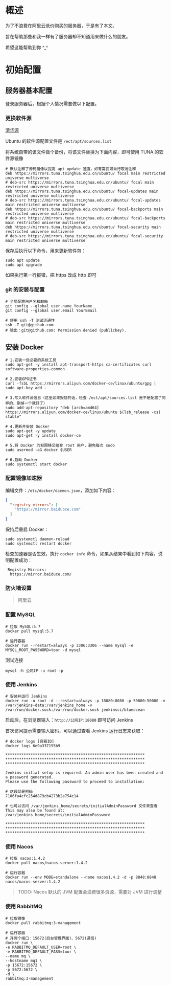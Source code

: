 # 概述

为了不浪费在阿里云低价购买的服务器，于是有了本文。

旨在帮助那些和我一样有了服务器却不知道用来做什么的朋友。

希望这能帮助到你 ^_^

# 初始配置

## 服务器基本配置

登录服务器后，根据个人情况需要做以下配置。

### 更换软件源

[清华源](https://mirrors.tuna.tsinghua.edu.cn/help/ubuntu/)

Ubuntu 的软件源配置文件是 ```/ect/apt/sources.list```

将系统自带的该文件做个备份，将该文件替换为下面内容，即可使用 TUNA 的软件源镜像

```shell
# 默认注释了源码镜像以提高 apt update 速度，如有需要可自行取消注释
deb https://mirrors.tuna.tsinghua.edu.cn/ubuntu/ focal main restricted universe multiverse
# deb-src https://mirrors.tuna.tsinghua.edu.cn/ubuntu/ focal main restricted universe multiverse
deb https://mirrors.tuna.tsinghua.edu.cn/ubuntu/ focal-updates main restricted universe multiverse
# deb-src https://mirrors.tuna.tsinghua.edu.cn/ubuntu/ focal-updates main restricted universe multiverse
deb https://mirrors.tuna.tsinghua.edu.cn/ubuntu/ focal-backports main restricted universe multiverse
# deb-src https://mirrors.tuna.tsinghua.edu.cn/ubuntu/ focal-backports main restricted universe multiverse
deb https://mirrors.tuna.tsinghua.edu.cn/ubuntu/ focal-security main restricted universe multiverse
# deb-src https://mirrors.tuna.tsinghua.edu.cn/ubuntu/ focal-security main restricted universe multiverse
```
保存后执行以下命令，用来更新软件包：

 ```shell
 sudo apt update
 sudo apt upgrade
 ```

如果执行第一行报错，把 https 改成 http 即可

### git 的安装与配置

```shell
# 全局配置用户名和邮箱
git config --global user.name YourName
git config --global user.email YourEmail

# 使用 ssh -T 测试连通性
ssh -T git@github.com
# 输出：git@github.com: Permission denied (publickey).
```

## 安装 Docker

```shell
# 1.安装一些必要的系统工具
sudo apt-get -y install apt-transport-https ca-certificates curl software-properties-common

# 2.安装GPG证书
curl -fsSL https://mirrors.aliyun.com/docker-ce/linux/ubuntu/gpg | sudo apt-key add -

# 3.写入软件源信息（这里如果报错的话，检查 /ect/apt/sources.list 是不是配置了同样的，删掉一个就好了）
sudo add-apt-repository "deb [arch=amd64] https://mirrors.aliyun.com/docker-ce/linux/ubuntu $(lsb_release -cs) stable"

# 4.更新并安装 Docker
sudo apt-get -y update
sudo apt-get -y install docker-ce

# 5.将 Docker 的权限移交给非 root 用户，避免每次 sudo
sudo usermod -aG docker $USER

# 6.启动 Docker
sudo systemctl start docker
```

### 配置镜像加速器

编辑文件：```/etc/docker/daemon.json```，添加如下内容：

```json
{
  "registry-mirrors": [
    "https://mirror.baidubce.com"
  ]
}
```

保持后重启 Docker：

  ```shell
  sudo systemctl daemon-reload
  sudo systemctl restart docker
  ```

检查加速器是否生效，执行 ```docker info``` 命令，如果从结果中看到如下内容，说明配置成功：

```
 Registry Mirrors:
  https://mirror.baiduce.com/
```

### 防火墙设置

> 阿里云

### 配置 MySQL

```shell
# 拉取 MySQL:5.7
docker pull mysql:5.7

# 运行容器
docker run --restart=always -p 3306:3306 --name mysql -e MYSQL_ROOT_PASSWORD=toor -d mysql
```

测试连接

```shell
mysql -h 公网IP -u root -p
```

### 使用 Jenkins

```shell
# 安装并运行 Jenkins
docker run -u root -d --restart=always -p 18080:8080 -p 50000:50000 -v /var/jenkins-data:/var/jenkins_home -v /var/run/docker.sock:/var/run/docker.sock jenkinsci/blueocean
```

启动后，在浏览器输入：```http://公网IP:18080``` 即可访问 Jenkins

首次访问提示需要输入密码，可以通过查看 Jenkins 运行日志来获取：

```shell
# docker logs [容器ID]
docker logs 6e9a337155b9
```

```shell
*************************************************************
*************************************************************
*************************************************************

Jenkins initial setup is required. An admin user has been created and a password generated.
Please use the following password to proceed to installation:

# 这段就是密码
7106fa4cfc254d879cb4273b2e754c14

# 也可以访问 /var/jenkins_home/secrets/initialAdminPassword 文件来查看
This may also be found at: /var/jenkins_home/secrets/initialAdminPassword

*************************************************************
*************************************************************
*************************************************************
```

### 使用 Nacos

```shell
# 拉取 nacos:1.4.2
docker pull nacos/nacos-server:1.4.2

# 运行容器
docker run --env MODE=standalone --name nacos1.4.2 -d -p 8848:8848 nacos/nacos-server:1.4.2
```

> TODO: Nacos 默认的 JVM 配置会浪费很多资源，需要对 JVM 进行调整

### 使用 RabbitMQ

```shell
# 拉取镜像
docker pull rabbitmq:3-management

# 运行容器
# 开两个端口：15672(后台管理界面)、5672(通信)
docker run \
-e RABBITMQ_DEFAULT_USER=root \
-e RABBITMQ_DEFAULT_PASS=toor \
--name mq \
--hostname mq1 \
-p 15672:15672 \
-p 5672:5672 \
-d \
rabbitmq:3-management
```



